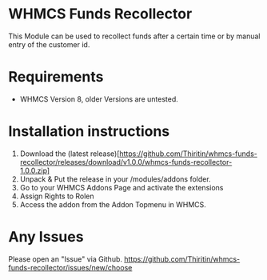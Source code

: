 # WHMCS Funds Recollector
This Module can be used to recollect funds after a certain time or by manual entry of the customer id.

# Requirements
- WHMCS Version 8, older Versions are untested.

# Installation instructions

1. Download the (latest release)[https://github.com/Thiritin/whmcs-funds-recollector/releases/download/v1.0.0/whmcs-funds-recollector-1.0.0.zip]
2. Unpack & Put the release in your /modules/addons folder. 
3. Go to your WHMCS Addons Page and activate the extensions
4. Assign Rights to Rolen
5. Access the addon from the Addon Topmenu in WHMCS.

# Any Issues
Please open an "Issue" via Github.
https://github.com/Thiritin/whmcs-funds-recollector/issues/new/choose
